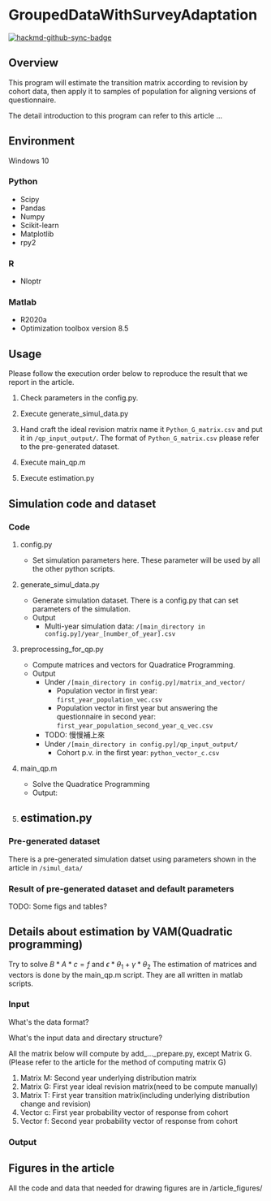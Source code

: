 # GroupedDataWithSurveyAdaptation

[![hackmd-github-sync-badge](https://hackmd.io/deR1Z80sTfee2bE8WDjZ5Q/badge)](https://hackmd.io/deR1Z80sTfee2bE8WDjZ5Q)


## Overview

This program will estimate the transition matrix according to revision by cohort data, then apply it to samples of population for aligning versions of questionnaire. 

The detail introduction to this program can refer to this article ...

## Environment

Windows 10

### Python

- Scipy
- Pandas
- Numpy
- Scikit-learn
- Matplotlib
- rpy2

### R

- Nloptr

### Matlab

- R2020a
- Optimization toolbox version 8.5

## Usage
<!-- TODO: 整理成一個bat檔案? -->
Please follow the execution order below to reproduce the result that we report in the article. 

1. Check parameters in the config.py. 

2. Execute generate_simul_data.py

<!-- TODO: 加入理想改版矩陣的格式(.csv內的格式) -->
3. Hand craft the ideal revision matrix name it `Python_G_matrix.csv` and put it in `/qp_input_output/`. The format of `Python_G_matrix.csv` please refer to the pre-generated dataset. 

4. Execute main_qp.m 

5. Execute estimation.py

## Simulation code and dataset

### Code

1. config.py
    - Set simulation parameters here. These parameter will be used by all the other python scripts. 

2. generate_simul_data.py 
    - Generate simulation dataset. There is a config.py that can set parameters of the simulation.
    - Output
        - Multi-year simulation data: `/[main_directory in config.py]/year_[number_of_year].csv`

3. preprocessing_for_qp.py
    - Compute matrices and vectors for Quadratice Programming. 
    - Output
        - Under `/[main_directory in config.py]/matrix_and_vector/`
            - Population vector in first year: `first_year_population_vec.csv`
            - Population vector in first year but answering the questionnaire in second year: `first_year_population_second_year_q_vec.csv` 
        - TODO: 慢慢補上來
        - Under `/[main_directory in config.py]/qp_input_output/`
            - Cohort p.v. in the first year: `python_vector_c.csv`

4. main_qp.m
    - Solve the Quadratice Programming
    - Output: 

5. estimation.py
    - 

### Pre-generated dataset

There is a pre-generated simulation datset using parameters shown in the article in `/simul_data/`

### Result of pre-generated dataset and default parameters

TODO: Some figs and tables?

<!-- ### Execution order and other tips

Please follow the order below to execute these programs.

1. add_randomness_simulation_data_gen.py
    - This code will generate simulation data, and store in the given directory.

2. add_randomness_simulation_prepare.py
    - This code will use the generated data to compute the essential matrices and vectors.
    - The essential matricse and vectors are store in the directory /qp_input_output/

3. Hand craft
    - Hand craft the ideal revision matrix and put it in /qp_input_output/ and named it Python_G_matrix.csv

4. main_qp.m
    - Use Matlab to solve Quadratic Problem, estimat the revised probability vector and the matrix A.

5. add_randomness_simulation_performance.py
    - Compute the estimated mean of the output of Matlab QP.
    - Prepare data for ploting the result in a figure.

6. add_randomness_simulation_draw_fig.py
    - Draw estimation result in a figure. -->

## Details about estimation by VAM(Quadratic programming)

Try to solve $B*A*c=f$ and $\epsilon * \theta_1 + \gamma * \theta_2$
The estimation of matrices and vectors is done by the main_qp.m script. 
They are all written in matlab scripts. 

### Input

What's the data format?

What's the input data and directary structure?

All the matrix below will compute by add_..._prepare.py, except Matrix G. (Please refer to the article for the method of computing matrix G)

1. Matrix M: Second year underlying distribution matrix
2. Matrix G: First year ideal revision matrix(need to be compute manually)
3. Matrix T: First year transition matrix(including underlying distribution change and revision)
4. Vector c: First year probability vector of response from cohort
5. Vector f: Second year probability vector of response from cohort

### Output

## Figures in the article

All the code and data that needed for drawing figures are in /article_figures/
